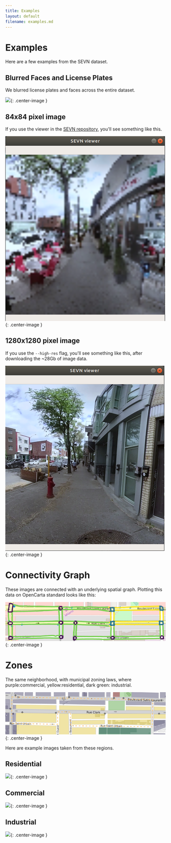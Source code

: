```yaml
---
title: Examples
layout: default
filename: examples.md
--- 
```


# Examples
Here are a few examples from the SEVN dataset.

## Blurred Faces and License Plates
We blurred license plates and faces across the entire dataset.

![](img/blur.png){: .center-image }


## 84x84 pixel image
If you use the viewer in the [SEVN repository](github.com/mweiss17/SEVN), you'll see something like this.

![](img/low-res-viewer.png){: .center-image }

## 1280x1280 pixel image
If you use the `--high-res` flag, you'll see something like this, after downloading the ~28Gb of image data.

![](img/high-res-viewer.png){: .center-image }

# Connectivity Graph
These images are connected with an underlying spatial graph. Plotting this data on OpenCarta standard looks like this:

![](img/spatial_graph.png){: .center-image }

# Zones
The same neighborhood, with municipal zoning laws, where purple:commercial, yellow:residential, dark green: industrial. 

![](img/zones.png){: .center-image }

Here are example images taken from these regions.
## Residential

![](img/residential.png){: .center-image }

## Commercial

![](img/commercial.png){: .center-image }

## Industrial

![](img/industrial.png){: .center-image }

